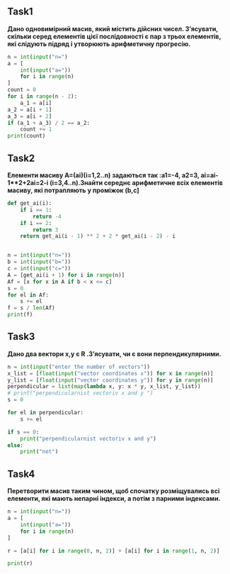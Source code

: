 ## Task1
__Дано одновимірний масив, який містить дійсних чисел. З’ясувати, скільки серед елементів цієї послідовності є пар з трьох елементів, які слідують підряд і утворюють арифметичну прогресію.__
```py
n = int(input("n=")
a = [
    int(input("a="))
    for i in range(n)
]
count = 0
for i in range(n - 2):
    a_1 = a[i]
a_2 = a[i + 1]
a_3 = a[i + 2]
if (a_1 + a_3) / 2 == a_2:
    count += 1
print(count)
```
## Task2
__Елементи масиву A=(ai)(i=1,2..n) задаються так :a1=-4, a2=3, ai=ai-1**2+2ai=2-i (i=3,4..n).Знайти середнє арифметичне всіх елементів масиву, які потрапляють у проміжок (b,c]__
```py
def get_ai(i):
    if i == 1:
        return -4
    if i == 2:
        return 3
    return get_ai(i - 1) ** 2 + 2 * get_ai(i - 2) - i


n = int(input("n="))
b = int(input("b="))
c = int(input("c="))
A = [get_ai(i + 1) for i in range(n)]
Af = [x for x in A if b < x <= c]
s = 0
for el in Af:
    s += el
f = s / len(Af)
print(f)
```
## Task3
__Дано два вектори x,y є R .З’ясувати, чи є вони перпендикулярними.__
```py
n = int(input("enter the number of vectors"))
x_list = [float(input("vector coordinates x")) for x in range(n)]
y_list = [float(input("vector coordinates y")) for y in range(n)]
perpendicular = list(map(lambda x, y: x * y, x_list, y_list))
# print("perpendicularnist vectoriv x and y ")
s = 0

for el in perpendicular:
    s += el

if s == 0:
    print("perpendicularnist vectoriv x and y")
else:
    print("not")
```
## Task4
__Перетворити масив таким чином, щоб спочатку розміщувались всі елементи, які мають непарні індекси, а потім з парними індексами.__
```py
n = int(input("n="))
a = [
    int(input("a="))
    for i in range(n)
]

r = [a[i] for i in range(0, n, 2)] + [a[i] for i in range(1, n, 2)]

print(r)
```

